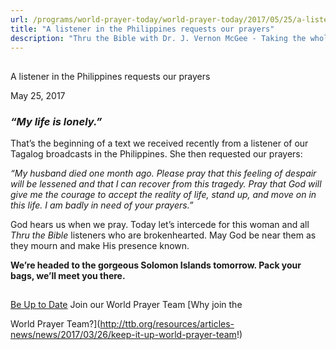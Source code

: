 ```yaml
---
url: /programs/world-prayer-today/world-prayer-today/2017/05/25/a-listener-in-the-philippines-requests-our-prayers
title: "A listener in the Philippines requests our prayers"
description: "Thru the Bible with Dr. J. Vernon McGee - Taking the whole Word to the whole world"
---
```







## 
 A listener in the Philippines requests our prayers


May 25, 2017




### *“My life is lonely.”*


That’s the beginning of a text we received recently from a listener of our Tagalog broadcasts in the Philippines. She then requested our prayers: 


*“My husband died one month ago. Please pray that this feeling of despair will be lessened and that I can recover from this tragedy. Pray that God will give me the courage to accept the reality of life, stand up, and move on in this life. I am badly in need of your prayers.”*


God hears us when we pray. Today let’s intercede for this woman and all *Thru the Bible* listeners who are brokenhearted. May God be near them as they mourn and make His presence known. 


**We’re headed to the gorgeous Solomon Islands tomorrow. Pack your bags, we’ll meet you there.** 







## 




[Be Up to Date](http://feeds.feedburner.com/WorldPrayerToday "World Prayer Today RSS Feed")
Join our World Prayer Team
[Why join the  

World Prayer Team?](http://ttb.org/resources/articles-news/news/2017/03/26/keep-it-up-world-prayer-team!)




